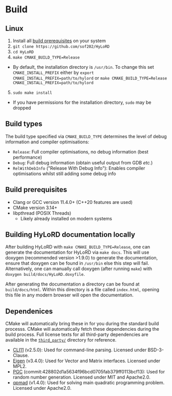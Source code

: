 # Build

## Linux

1) Install all [build prerequisites](#build-prerequisites) on your system
2) `git clone https://github.com/sof202/HyLoRD`
3) `cd HyLoRD`
4) `make CMAKE_BUILD_TYPE=Release`
  - By default, the installation directory is `/usr/bin`. To change this set
  `CMAKE_INSTALL_PREFIX` either by `export CMAKE_INSTALL_PREFIX=path/to/hylord`
  or `make CMAKE_BUILD_TYPE=Release CMAKE_INSTALL_PREFIX=path/to/hylord`
5) `sudo make install`
  - If you have permissions for the installation directory, `sudo` may be
  dropped

## Build types

The build type specified via `CMAKE_BUILD_TYPE` determines the level of debug
information and compiler optimisations:

- `Release`: Full compiler optimisations, no debug information (best
performance)
- `Debug`: Full debug information (obtain useful output from GDB *etc.*)
- `RelWithDebInfo` ("Release With Debug Info"): Enables compiler optimisations
whilst still adding some debug info

## Build prerequisites

- Clang or GCC version 11.4.0+ (C++20 features are used)
- CMake version 3.14+
- libpthread (POSIX Threads)
  - Likely already installed on modern systems

## Building HyLoRD documentation locally

After building HyLoRD with `make CMAKE_BUILD_TYPE=Release`, one can generate
the documentation for HyLoRD via `make docs`. This will use doxygen
(recommended version >1.9.0) to generate the documentation, ensure that doxygen
can be found in `/usr/bin` else this step will fail. Alternatively, one can
manually call doxygen (after running `make`) with 
`doxygen build/docs/HyLoRD.doxyfile`.

After generating the documentation a directory can be found at 
`build/docs/html`. Within this directory is a file called `index.html`, opening
this file in any modern browser will open the documentation.

## Dependenices

CMake will automatically bring these in for you during the standard build
processs. CMake will automatically fetch these dependencies during the build
process. Full license texts for all third-party dependencies are available in
the [`third_party/`](third_party/) directory for reference.

- [CLI11](https://github.com/CLIUtils/CLI11/) (v2.5.0): Used for command-line
parsing. Licensed under BSD-3-Clause.
- [Eigen](https://eigen.tuxfamily.org/index.php?title=Main_Page) (v3.4.0): Used
for Vector and Matrix interfaces. Licensed under MPL2.
- [PGC](https://www.pcg-random.org)
(commit:428802d1a5634f96bcd0705fab379ff0113bcf13): Used for random number
generation. Licensed under MIT and Apache2.0.
- [qpmad](https://github.com/asherikov/qpmad/) (v1.4.0): Used for solving main
quadratic programming problem. Licensed under Apache2.0.
